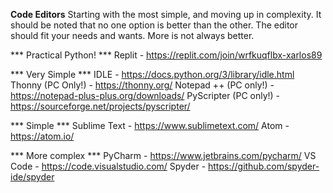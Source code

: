 **Code Editors**
Starting with the most simple, and moving up in complexity.
It should be noted that no one option is better than the other. 
The editor should fit your needs and wants. 
More is not always better. 

*** Practical Python! ***
Replit - https://replit.com/join/wrfkuqflbx-xarlos89

*** Very Simple ***
IDLE - https://docs.python.org/3/library/idle.html
Thonny (PC Only!) - https://thonny.org/
Notepad ++ (PC only!) - https://notepad-plus-plus.org/downloads/
PyScripter (PC only!) - https://sourceforge.net/projects/pyscripter/

*** Simple ***
Sublime Text - https://www.sublimetext.com/
Atom - https://atom.io/


*** More complex ***
PyCharm - https://www.jetbrains.com/pycharm/
VS Code - https://code.visualstudio.com/
Spyder - https://github.com/spyder-ide/spyder